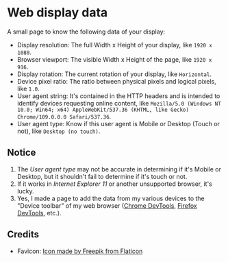 # Web display data
A small page to know the following data of your display:
- Display resolution: The full Width x Height of your display, like `1920 x 1080`.
- Browser viewport: The visible Width x Height of the page, like `1920 x 916`.
- Display rotation: The current rotation of your display, like `Horizontal`.
- Device pixel ratio: The ratio between physical pixels and logical pixels, like `1.0`.
- User agent string: It's contained in the HTTP headers and is intended to identify devices requesting online content, like `Mozilla/5.0 (Windows NT 10.0; Win64; x64) AppleWebKit/537.36 (KHTML, like Gecko) Chrome/109.0.0.0 Safari/537.36`.
- User agent type: Know if this user agent is Mobile or Desktop (Touch or not), like `Desktop (no touch)`.

## Notice
1. The *User agent type* may not be accurate in determining if it's Mobile or Desktop, but it shouldn't fail to determine if it's touch or not.
2. If it works in *Internet Explorer 11* or another unsupported browser, it's lucky.
3. Yes, I made a page to add the data from my various devices to the "Device toolbar" of my web browser ([Chrome DevTools](https://developer.chrome.com/docs/devtools/), [Firefox DevTools](https://firefox-source-docs.mozilla.org/devtools-user/), etc.).

## Credits
- Favicon: [Icon made by Freepik from Flaticon](https://www.flaticon.com/free-icon/responsive_536255)
